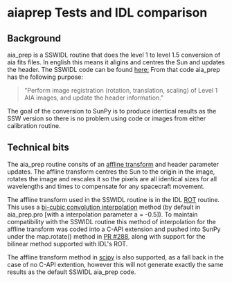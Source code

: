 # aiaprep Tests and IDL comparison

## Background
aia_prep is a SSWIDL routine that does the level 1 to level 1.5 conversion of aia fits files. In english this means it aligins and centres the Sun and updates the header. The SSWIDL code can be found [here:](https://github.com/sunpy/sunpy/wiki/SSWIDL---aia_prep.pro)
From that code aia_prep has the following purpose:
> "Perform image registration (rotation, translation, scaling) of Level 1 AIA images, and update the header information."

The goal of the conversion to SunPy is to produce identical results as the SSW version so there is no problem using code or images from either calibration routine.

## Technical bits
The aia_prep routine consits of an [affline transform](http://en.wikipedia.org/wiki/Affine_transformation) and header parameter updates. The affline transform centres the Sun to the origin in the image, rotates the image and rescales it so the pixels are all identical sizes for all wavelengths and times to compensate for any spacecraft movement.

The affline transform used in the SSWIDL routine is in the IDL [ROT](http://www.astro.washington.edu/docs/idl/cgi-bin/getpro/library32.html?ROT) routine. This uses a [bi-cubic convolution interpolation](http://en.wikipedia.org/wiki/Bicubic_interpolation#Bicubic_convolution_algorithm) method (by default in aia_prep.pro [with a interpolation parameter a = -0.5]). To maintain compatibility with the SSWIDL routine this method of interpolation for the affline transform was coded into a C-API extension and pushed into SunPy under the map.rotate() method in [PR #288](https://github.com/sunpy/sunpy/pull/288), along with support for the bilinear method supported with IDL's ROT.

The affline transform method in [scipy](http://docs.scipy.org/doc/scipy/reference/generated/scipy.ndimage.interpolation.affine_transform.html) is also supported, as a fall back in the case of no C-API extention, however this will not generate exactly the same results as the default SSWIDL aia_prep code.
